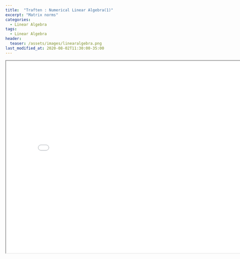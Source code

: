 ```yaml
---
title:  "Traften : Numerical Linear Algebra(1)"
excerpt: "Matrix norms"
categories:
  - Linear Algebra
tags:
  - Linear Algebra
header:
  teaser: /assets/images/linearalgebra.png
last_modified_at: 2020-08-02T11:30:00-35:00
---
```


<iframe src = "/ViewerJS/#../assets/pdf/Norms.pdf" width='800' height='600' allowfullscreen webkitallowfullscreen></iframe>